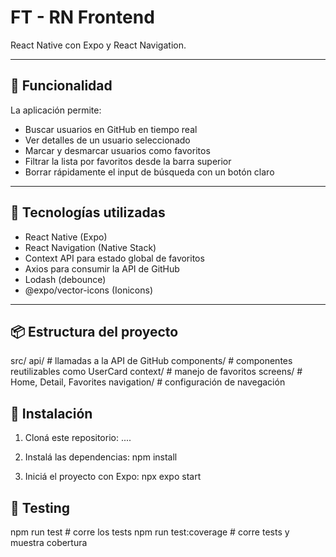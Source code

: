 # FT - RN Frontend 

React Native con Expo y React Navigation.

---

## 📱 Funcionalidad

La aplicación permite:

- Buscar usuarios en GitHub en tiempo real
- Ver detalles de un usuario seleccionado
- Marcar y desmarcar usuarios como favoritos
- Filtrar la lista por favoritos desde la barra superior
- Borrar rápidamente el input de búsqueda con un botón claro

---

## 🧰 Tecnologías utilizadas

- React Native (Expo)
- React Navigation (Native Stack)
- Context API para estado global de favoritos
- Axios para consumir la API de GitHub
- Lodash (debounce)
- @expo/vector-icons (Ionicons)

---

## 📦 Estructura del proyecto

  src/
  api/               # llamadas a la API de GitHub
  components/        # componentes reutilizables como UserCard
  context/           # manejo de favoritos
  screens/           # Home, Detail, Favorites
  navigation/        # configuración de navegación



## 🚀 Instalación

1. Cloná este repositorio:
....
2. Instalá las dependencias:
    npm install

3. Iniciá el proyecto con Expo:
    npx expo start


## 🧪 Testing 

npm run test         # corre los tests
npm run test:coverage  # corre tests y muestra cobertura











```bash

